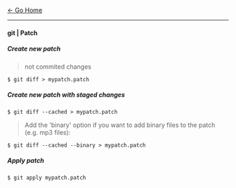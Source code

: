 [&#8592; Go Home](../README.md)

---

#### git | Patch

##### Create new patch
> not commited changes
```
$ git diff > mypatch.patch
```

##### Create new patch with staged changes
```
$ git diff --cached > mypatch.patch
```
>Add the 'binary' option if you want to add binary files to the patch (e.g. mp3 files):
```
$ git diff --cached --binary > mypatch.patch
```

##### Apply patch
```
$ git apply mypatch.patch
```
